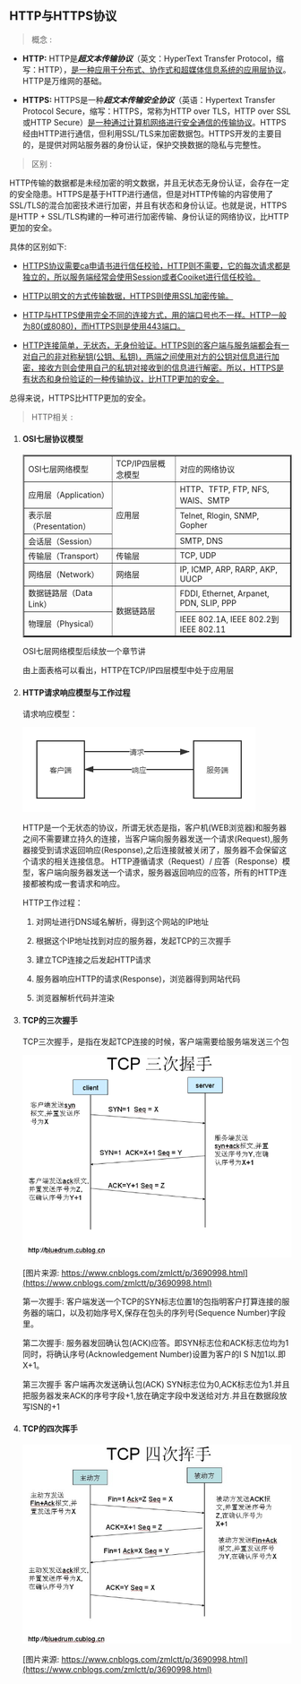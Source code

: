 ## HTTP与HTTPS协议

> 概念 :
  
  + **HTTP:** HTTP是***超文本传输协议***（英文：HyperText Transfer Protocol，缩写：HTTP），<u>是一种应用于分布式、协作式和超媒体信息系统的应用层协议</u>。HTTP是万维网的基础。

  + **HTTPS:** HTTPS是一种***超文本传输安全协议***（英语：Hypertext Transfer Protocol Secure，缩写：HTTPS，常称为HTTP over TLS，HTTP over SSL或HTTP Secure）<u>是一种通过计算机网络进行安全通信的传输协议</u>。HTTPS经由HTTP进行通信，但利用SSL/TLS来加密数据包。HTTPS开发的主要目的，是提供对网站服务器的身份认证，保护交换数据的隐私与完整性。

> 区别 :

  HTTP传输的数据都是未经加密的明文数据，并且无状态无身份认证，会存在一定的安全隐患。HTTPS是基于HTTP进行通信，但是对HTTP传输的内容使用了SSL/TLS的混合加密技术进行加密，并且有状态和身份认证。也就是说，HTTPS是HTTP + SSL/TLS构建的一种可进行加密传输、身份认证的网络协议，比HTTP更加的安全。

  具体的区别如下:

  + <u>HTTPS协议需要ca申请书进行信任校验，HTTP则不需要，它的每次请求都是独立的，所以服务端经常会使用Session或者Cooiket进行信任校验。</u>

  + <u>HTTP以明文的方式传输数据，HTTPS则使用SSL加密传输。</u>

  + <u>HTTP与HTTPS使用完全不同的连接方式，用的端口号也不一样。HTTP一般为80(或8080)，而HTTPS则是使用443端口。</u>

  + <u>HTTP连接简单，无状态，无身份验证。HTTPS则的客户端与服务端都会有一对自己的非对称秘钥(公钥、私钥)，两端之间使用对方的公钥对信息进行加密，接收方则会使用自己的私钥对接收到的信息进行解密。所以，HTTPS是有状态和身份验证的一种传输协议，比HTTP更加的安全。</u>

  总得来说，HTTPS比HTTP更加的安全。

> HTTP相关 :

1. #### OSI七层协议模型

    <table border="2">
      <tr>
        <td>OSI七层网络模型</td>
        <td>TCP/IP四层概念模型</td>
        <td>对应的网络协议</td>
      </tr>
      <tr>
        <td>应用层（Application）</td>
        <td rowspan="3">应用层</td>
        <td>HTTP、TFTP, FTP, NFS, WAIS、SMTP</td>
      </tr>
      <tr>
        <td>表示层（Presentation）</td>
        <td>Telnet, Rlogin, SNMP, Gopher</td>
      </tr>
      <tr>
        <td>会话层（Session）</td>
        <td>SMTP, DNS</td>
      </tr>
      <tr>
        <td>传输层（Transport）</td>
        <td>传输层</td>
        <td>TCP, UDP</td>
      </tr>
      <tr>
        <td>网络层（Network）</td>
        <td>网络层</td>
        <td>IP, ICMP, ARP, RARP, AKP, UUCP</td>
      </tr>
      <tr>
        <td>数据链路层（Data Link）</td>
        <td rowspan="2">数据链路层</td>
        <td>FDDI, Ethernet, Arpanet, PDN, SLIP, PPP</td>
      </tr>
      <tr>
        <td>物理层（Physical）</td>
        <td>IEEE 802.1A, IEEE 802.2到IEEE 802.11</td>
      </tr>
    </table>

    OSI七层网络模型后续放一个章节讲

    由上面表格可以看出，HTTP在TCP/IP四层模型中处于应用层

2. #### HTTP请求响应模型与工作过程

    请求响应模型：

    ![请求响应模型](../images/请求响应模型.png)

    HTTP是一个无状态的协议，所谓无状态是指，客户机(WEB浏览器)和服务器之间不需要建立持久的连接，当客户端向服务器发送一个请求(Request),服务器接受到请求返回响应(Response),之后连接就被关闭了，服务器不会保留这个请求的相关连接信息。
    HTTP遵循请求（Request）/ 应答（Response）模型，客户端向服务器发送一个请求，服务器返回响应的应答，所有的HTTP连接都被构成一套请求和响应。

    HTTP工作过程：

    1. 对网址进行DNS域名解析，得到这个网站的IP地址
    
    2. 根据这个IP地址找到对应的服务器，发起TCP的三次握手

    3. 建立TCP连接之后发起HTTP请求

    4. 服务器响应HTTP的请求(Response)，浏览器得到网站代码

    5. 浏览器解析代码并渲染

3. #### TCP的三次握手

    TCP三次握手，是指在发起TCP连接的时候，客户端需要给服务端发送三个包

    ![三次握手](../images/TCP的三次握手.png)

    [图片来源: https://www.cnblogs.com/zmlctt/p/3690998.html](https://www.cnblogs.com/zmlctt/p/3690998.html)

    第一次握手:
      客户端发送一个TCP的SYN标志位置1的包指明客户打算连接的服务器的端口，以及初始序号X,保存在包头的序列号(Sequence Number)字段里。

    第二次握手:
      服务器发回确认包(ACK)应答。即SYN标志位和ACK标志位均为1同时，将确认序号(Acknowledgement Number)设置为客户的I S N加1以.即X+1。

    第三次握手
      客户端再次发送确认包(ACK) SYN标志位为0,ACK标志位为1.并且把服务器发来ACK的序号字段+1,放在确定字段中发送给对方.并且在数据段放写ISN的+1

4. #### TCP的四次挥手

    ![四次挥手](../images/TCP四次挥手.jpg)

    [图片来源: https://www.cnblogs.com/zmlctt/p/3690998.html](https://www.cnblogs.com/zmlctt/p/3690998.html)
